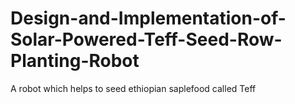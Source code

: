 # Design-and-Implementation-of-Solar-Powered-Teff-Seed-Row-Planting-Robot
A robot which helps to seed ethiopian saplefood called Teff
